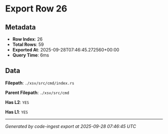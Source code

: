 # Export Row 26

## Metadata

- **Row Index**: 26
- **Total Rows**: 59
- **Exported At**: 2025-09-28T07:46:45.272560+00:00
- **Query Time**: 6ms

## Data

**Filepath**: `./xsv/src/cmd/index.rs`

**Parent Filepath**: `./xsv/src/cmd`

**Has L2**: `YES`

**Has L1**: `YES`

---

*Generated by code-ingest export at 2025-09-28 07:46:45 UTC*
